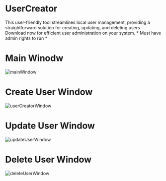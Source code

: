 # UserCreator
This user-friendly tool streamlines local user management, providing a straightforward solution for creating, updating, and deleting users. Download now for efficient user administration on your system. * Must have admin rights to run *

# Main Winodw
![mainWindow](https://github.com/TwwcTech/UserCreator/assets/71518263/78b5f105-0e51-480d-a650-d2278f1f12ac)

# Create User Window
![userCreatorWindow](https://github.com/TwwcTech/UserCreator/assets/71518263/2a4339c0-4260-400b-9046-f16fa8092d0d)

# Update User Window
![updateUserWindow](https://github.com/TwwcTech/UserCreator/assets/71518263/8cfaa2e4-dbf5-4dbb-b0f6-eaf44d685cb1)

# Delete User Window
![deleteUserWindow](https://github.com/TwwcTech/UserCreator/assets/71518263/0b91d4d3-68a2-4d5a-ac33-9b7388868488)
